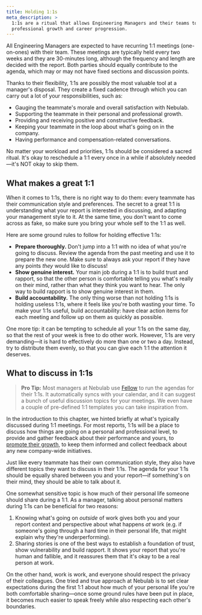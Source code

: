 ```yaml
---
title: Holding 1:1s
meta_description: >
  1:1s are a ritual that allows Engineering Managers and their teams to talk about well-being,
  professional growth and career progression.
---
```


All Engineering Managers are expected to have recurring 1:1 meetings (one-on-ones) with their team.
These meetings are typically held every two weeks and they are 30-minutes long, although the
frequency and length are decided with the report. Both parties should equally contribute to the
agenda, which may or may not have fixed sections and discussion points.

Thanks to their flexibility, 1:1s are possibly the most valuable tool at a manager's disposal. They
create a fixed cadence through which you can carry out a lot of your responsibilities, such as:

- Gauging the teammate's morale and overall satisfaction with Nebulab.
- Supporting the teammate in their personal and professional growth.
- Providing and receiving positive and constructive feedback.
- Keeping your teammate in the loop about what's going on in the company.
- Having performance and compensation-related conversations.

No matter your workload and priorities, 1:1s should be considered a sacred ritual. It's okay to
reschedule a 1:1 every once in a while if absolutely needed—it's NOT okay to skip them.

## What makes a great 1:1

When it comes to 1:1s, there is no right way to do them: every teammate has their communication
style and preferences. The secret to a great 1:1 is understanding what your report is interested in
discussing, and adapting your management style to it. At the same time, you don't want to come
across as fake, so make sure you bring your whole self to the 1:1 as well.

Here are some ground rules to follow for holding effective 1:1s:

- **Prepare thoroughly.** Don't jump into a 1:1 with no idea of what you're going to discuss. Review
  the agenda from the past meeting and use it to prepare the new one. Make sure to always ask your
  report if they have any points _they_ would like to discuss!
- **Show genuine interest.** Your main job during a 1:1 is to build trust and rapport, so that the
  other person is comfortable telling you what's really on their mind, rather than what they think
  you want to hear. The only way to build rapport is to show genuine interest in them.
- **Build accountability.** The only thing worse than not holding 1:1s is holding useless 1:1s,
  where it feels like you're both wasting your time. To make your 1:1s useful, build
  accountability: have clear action items for each meeting and follow up on them as quickly as
  possible.

One more tip: it can be tempting to schedule all your 1:1s on the same day, so that the rest of your
week is free to do other work. However, 1:1s are very demanding—it is hard to effectively do more
than one or two a day. Instead, try to distribute them evenly, so that you can give each 1:1 the
attention it deserves.

## What to discuss in 1:1s

> **Pro Tip:** Most managers at Nebulab use [Fellow](https://fellow.app) to run the agendas for
> their 1:1s. It automatically syncs with your calendar, and it can suggest a bunch of useful
> discussion topics for your meetings. We even have a couple of pre-defined 1:1 templates you can
> take inspiration from.

In the introduction to this chapter, we hinted briefly at what's typically discussed during 1:1
meetings. For most reports, 1:1s will be a place to discuss how things are going on a personal and
professional level, to provide and gather feedback about their performance and yours, to
[promote their growth](/managing-teams/promoting-growth/), to keep them informed and collect
feedback about any new company-wide initiatives.

Just like every teammate has their own communication style, they also have different topics they
want to discuss in their 1:1s. The agenda for your 1:1s should be equally shared between you and
your report—if something's on their mind, they should be able to talk about it.

One somewhat sensitive topic is how much of their personal life someone should share during a 1:1.
As a manager, talking about personal matters during 1:1s can be beneficial for two reasons:

1. Knowing what's going on _outside_ of work gives both you and your report context and perspective
   about what happens _at_ work (e.g. if someone's going through a hard time in their personal life,
   that might explain why they're underperforming).
2. Sharing stories is one of the best ways to establish a foundation of trust, show vulnerability
   and build rapport. It shows your report that you're human and fallible, and it reassures them
   that it's okay to be a real person at work.

On the other hand, work is work, and everyone should respect the privacy of their colleagues. One
tried and true approach at Nebulab is to set clear expectations during the first 1:1 about how much
of your personal life you're both comfortable sharing—once some ground rules have been put in place,
it becomes much easier to speak freely while also respecting each other's boundaries.
